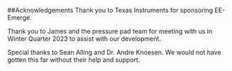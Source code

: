 ##Acknowledgements
Thank you to Texas Instruments for sponsoring EE-Emerge.  

Thank you to James and the pressure pad team for meeting with us in Winter Quarter 2023 to assist with our development.

Special thanks to Sean Alling and Dr. Andre Knoesen. We would not have gotten this far without their help and support. 
